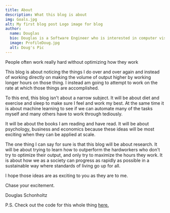 ```yaml
---
title: About
description: What this blog is about
img: Goals.jpg
alt: My first blog post Logo image for blog
author:
  name: Douglas
  bio: Douglas is a Software Engineer who is interested in computer vision and our quest for strong AI. He also is constantly looking for ways to push the envelope of his personal mental and physical fitness.
  image: ProfileDoug.jpg
  alt: Doug's Pic
---
```


People often work really hard without optimizing how they work

This blog is about noticing the things I do over and over again and instead of working directly on making the volume of output higher by working longer hours on those thing. I instead am going to attempt to work on the rate at which those things are accomplished.

To this end, this blog isn't about a narrow subject. It will be about diet and exercise and sleep to make sure I feel and work my best. At the same time it is about machine learning to see if we can automate many of the tasks myself and many others have to work through tediously. 

It will be about the books I am reading and have read. 
It will be about psychology, business and economics because these ideas will be most exciting when they can be applied at scale.

The one thing I can say for sure is that this blog will be about research. It will be about trying to learn how to outperform the hardworkers who don't try to optimize their output, and only try to maximize the hours they work.
It is about how we as a society can progress as rapidly as possible in a sustainable way where standards of living go up for all.

I hope those ideas are as exciting to you as they are to me.

Chase your excitement.

Douglas Schonholtz

P.S. Check out the code for this whole thing [here.](https://github.com/dschonholtz/NuxtPersonalWebsite/)
